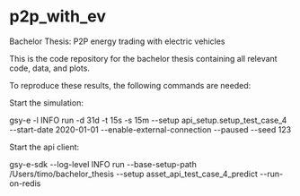 # p2p_with_ev

Bachelor Thesis: P2P energy trading with electric vehicles

This is the code repository for the bachelor thesis containing all relevant code, data, and plots.

To reproduce these results, the following commands are needed: 

Start the simulation:

gsy-e -l INFO run -d 31d -t 15s -s 15m --setup api_setup.setup_test_case_4  --start-date 2020-01-01 --enable-external-connection --paused --seed 123

Start the api client: 

gsy-e-sdk --log-level INFO run --base-setup-path /Users/timo/bachelor_thesis --setup asset_api_test_case_4_predict --run-on-redis